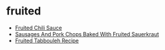 # fruited

 * [Fruited Chili Sauce](index/f/fruited-chili-sauce-102063.json)
 * [Sausages And Pork Chops Baked With Fruited Sauerkraut](index/s/sausages-and-pork-chops-baked-with-fruited-sauerkraut-866.json)
 * [Fruited Tabbouleh Recipe](index/f/fruited-tabbouleh-recipe.json)

